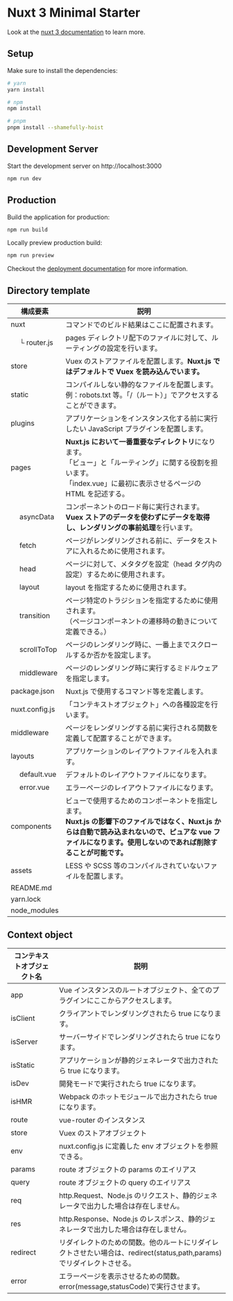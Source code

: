 # Nuxt 3 Minimal Starter

Look at the [nuxt 3 documentation](https://v3.nuxtjs.org) to learn more.

## Setup

Make sure to install the dependencies:

```bash
# yarn
yarn install

# npm
npm install

# pnpm
pnpm install --shamefully-hoist
```

## Development Server

Start the development server on http://localhost:3000

```bash
npm run dev
```

## Production

Build the application for production:

```bash
npm run build
```

Locally preview production build:

```bash
npm run preview
```

Checkout the [deployment documentation](https://v3.nuxtjs.org/guide/deploy/presets) for more information.

## Directory template

| 構成要素       | 説明                                                                                                                                                                                                                |
| -------------- | ------------------------------------------------------------------------------------------------------------------------------------------------------------------------------------------------------------------- |
| nuxt           | コマンドでのビルド結果はここに配置されます。                                                                                                                                                                        |
| 　 └ router.js  | pages ディレクトリ配下のファイルに対して、ルーティングの設定を行います。                                                                                                                                            |
| store          | Vuex のストアファイルを配置します。**Nuxt.js ではデフォルトで Vuex を読み込んでいます。**                                                                                                                           |
| static         | コンパイルしない静的なファイルを配置します。<br>例：robots.txt 等。「/（ルート）」でアクセスすることができます。                                                                                                    |
| plugins        | アプリケーションをインスタンス化する前に実行したい JavaScript プラグインを配置します。                                                                                                                              |
| pages          | **Nuxt.js において一番重要なディレクトリ**になります。<br>「ビュー」と「ルーティング」に関する役割を担います。<br>「index.vue」に最初に表示させるページの HTML を記述する。                                         |
| 　 asyncData   | コンポーネントのロード毎に実行されます。<br />**Vuex ストアのデータを使わずにデータを取得し、レンダリングの事前処理**を行います。                                                                                   |
| 　 fetch       | ページがレンダリングされる前に、データをストアに入れるために使用されます。                                                                                                                                          |
| 　 head        | ページに対して、メタタグを設定（head タグ内の設定）するために使用されます。                                                                                                                                         |
| 　 layout      | layout を指定するために使用されます。                                                                                                                                                                               |
| 　 transition  | ページ特定のトラジションを指定するために使用されます。<br />（ページコンポーネントの遷移時の動きについて定義できる。）                                                                                              |
| 　 scrollToTop | ページのレンダリング時に、一番上までスクロールするか否かを設定します。                                                                                                                                              |
| 　 middleware  | ページのレンダリング時に実行するミドルウェアを指定します。                                                                                                                                                          |
| package.json   | Nuxt.js で使用するコマンド等を定義します。                                                                                                                                                                          |
| nuxt.config.js | 「コンテキストオブジェクト」への各種設定を行います。                                                                                                                                                                |
| middleware     | ページをレンダリングする前に実行される関数を定義して配置することができます。                                                                                                                                        |
| layouts        | アプリケーションのレイアウトファイルを入れます。                                                                                                                                                                    |
| 　 default.vue | デフォルトのレイアウトファイルになります。                                                                                                                                                                          |
| 　 error.vue   | エラーページのレイアウトファイルになります。                                                                                                                                                                        |
| components     | ビューで使用するためのコンポーネントを指定します。<br>**Nuxt.js の影響下のファイルではなく、Nuxt.js からは自動で読み込まれないので、ピュアな vue ファイルになります。使用しないのであれば削除することが可能です。** |
| assets         | LESS や SCSS 等のコンパイルされていないファイルを配置します。                                                                                                                                                       |
| README.md      |                                                                                                                                                                                                                     |
| yarn.lock      |                                                                                                                                                                                                                     |
| node_modules   |                                                                                                                                                                                                                     |

## Context object

| コンテキストオブジェクト名 | 説明                                                                                                                 |
| -------------------------- | -------------------------------------------------------------------------------------------------------------------- |
| app                        | Vue インスタンスのルートオブジェクト、全てのプラグインにここからアクセスします。                                     |
| isClient                   | クライアントでレンダリングされたら true になります。                                                                 |
| isServer                   | サーバーサイドでレンダリングされたら true になります。                                                               |
| isStatic                   | アプリケーションが静的ジェネレータで出力されたら true になります。                                                   |
| isDev                      | 開発モードで実行されたら true になります。                                                                           |
| isHMR                      | Webpack のホットモジュールで出力されたら true になります。                                                           |
| route                      | vue-router のインスタンス                                                                                            |
| store                      | Vuex のストアオブジェクト                                                                                            |
| env                        | nuxt.config.js に定義した env オブジェクトを参照できる。                                                             |
| params                     | route オブジェクトの params のエイリアス                                                                             |
| query                      | route オブジェクトの query のエイリアス                                                                              |
| req                        | http.Request、Node.js のリクエスト、静的ジェネレータで出力した場合は存在しません。                                   |
| res                        | http.Response、Node.js のレスポンス、静的ジェネレータで出力した場合は存在しません。                                  |
| redirect                   | リダイレクトのための関数。他のルートにリダイレクトさせたい場合は、redirect(status,path,params)でリダイレクトさせる。 |
| error                      | エラーページを表示させるための関数。error(message,statusCode)で実行させます。                                        |
